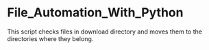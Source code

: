 # File_Automation_With_Python
This script checks files in download directory and moves them to the directories where they belong.
